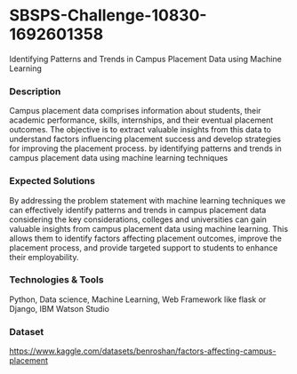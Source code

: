 # SBSPS-Challenge-10830-1692601358
Identifying Patterns and Trends in Campus Placement Data using Machine Learning

### Description
Campus placement data comprises information about students, their academic performance, skills, internships, and their eventual placement outcomes. 
The objective is to extract valuable insights from this data to understand factors influencing placement success and develop strategies for improving the placement process. 
by identifying patterns and trends in campus placement data using machine learning techniques

### Expected Solutions
By addressing the problem statement with machine learning techniques we can effectively identify patterns and trends in campus placement data considering the key considerations, colleges and universities can gain valuable insights from campus placement data using machine learning. This allows them to identify factors affecting placement outcomes, improve the placement process, and provide targeted support to students to enhance their employability.

### Technologies & Tools
Python, Data science, Machine Learning, Web Framework like flask or Django, IBM Watson Studio

### Dataset
https://www.kaggle.com/datasets/benroshan/factors-affecting-campus-placement
